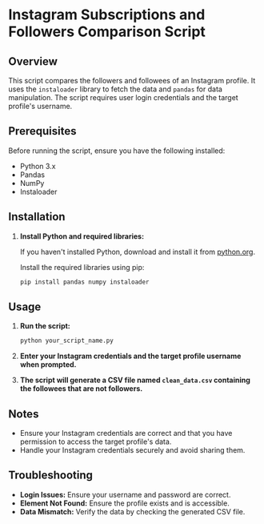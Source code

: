 # Instagram Subscriptions and Followers Comparison Script

## Overview

This script compares the followers and followees of an Instagram profile. It uses the `instaloader` library to fetch the data and `pandas` for data manipulation. The script requires user login credentials and the target profile's username.

## Prerequisites

Before running the script, ensure you have the following installed:
- Python 3.x
- Pandas
- NumPy
- Instaloader

## Installation

1. **Install Python and required libraries:**

    If you haven't installed Python, download and install it from [python.org](https://www.python.org/).

    Install the required libraries using pip:

    ```bash
    pip install pandas numpy instaloader
    ```
    
## Usage

1. **Run the script:**

    ```bash
    python your_script_name.py
    ```

2. **Enter your Instagram credentials and the target profile username when prompted.**

3. **The script will generate a CSV file named `clean_data.csv` containing the followees that are not followers.**

## Notes

- Ensure your Instagram credentials are correct and that you have permission to access the target profile's data.
- Handle your Instagram credentials securely and avoid sharing them.

## Troubleshooting

- **Login Issues:** Ensure your username and password are correct.
- **Element Not Found:** Ensure the profile exists and is accessible.
- **Data Mismatch:** Verify the data by checking the generated CSV file.
